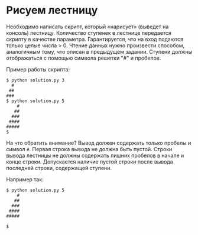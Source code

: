 # Рисуем лестницу

Необходимо написать скрипт, который «нарисует» (выведет на консоль) лестницу.
Количество ступенек в лестнице передается скрипту в качестве параметра.
Гарантируется, что на вход подаются только целые числа > 0. Чтение данных нужно произвести способом,
аналогичным тому, что описан в предыдущем задании. Ступени должны отображаться с помощью символа решетки  "#" и пробелов.

Пример работы скрипта:

```shell
$ python solution.py 3
  #
 ##
###
$ python solution.py 5
    #
   ##
  ###
 ####
#####
$
```

На что  обратить внимание? Вывод должен содержать только пробелы и символ `#`.
Первая строка вывода не должна быть пустой.
Строки вывода лестницы не должны содержать лишних пробелов в начале и конце строки.
Допускается наличие пустой строки после вывода последней строки, содержащей ступени.

Например так:

```shell
$ python solution.py 5
    #
   ##
  ###
 ####
#####

$
```
